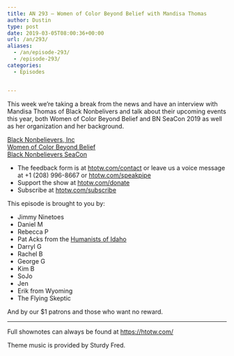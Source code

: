 ```yaml
---
title: AN 293 – Women of Color Beyond Belief with Mandisa Thomas
author: Dustin
type: post
date: 2019-03-05T08:00:36+00:00
url: /an/293/
aliases:
  - /an/episode-293/
  - /episode-293/
categories:
  - Episodes


---
```

<div id="buzzsprout-player-10552816"></div><script src="https://www.buzzsprout.com/1983601/10552816-episode-293-women-of-color-beyond-belief-with-mandisa-thomas.js?container_id=buzzsprout-player-10552816&player=small" type="text/javascript" charset="utf-8"></script>

This week we&#8217;re taking a break from the news and have an interview with Mandisa Thomas of Black Nonbelivers and talk about their upcoming events this year, both Women of Color Beyond Belief and BN SeaCon 2019 as well as her organization and her background.

<a href="https://blacknonbelievers.wordpress.com/" target="_blank" rel="noopener noreferrer">Black Nonbelievers, Inc</a>  
<a href="http://wocbeyondbelief.com/" target="_blank" rel="noopener noreferrer">Women of Color Beyond Belief</a>  
[Black Nonbelievers SeaCon][1]

<!--more-->

 * The feedback form is at [htotw.com/contact](https://htotw.com/contact) or leave us a voice message at +1 (208) 996-8667 or <a href="https://htotw.com/speakpipe" target="_blank" rel="noopener noreferrer">htotw.com/speakpipe</a>
 * Support the show at <a href="https://htotw.com/donate" target="_blank" rel="noopener noreferrer">htotw.com/donate</a>
 * Subscribe at <a href="https://htotw.com/subscribe" target="_blank" rel="noopener noreferrer">htotw.com/subscribe</a>

This episode is brought to you by:

  * Jimmy Ninetoes
  * Daniel M
  * Rebecca P
  * Pat Acks from the <a href="https://www.humanistsofidaho.org" target="_blank" rel="noopener noreferrer">Humanists of Idaho</a>
  * Darryl G
  * Rachel B
  * George G
  * Kim B
  * SoJo
  * Jen
  * Erik from Wyoming
  * The Flying Skeptic

And by our $1 patrons and those who want no reward.

<hr class="wp-block-separator" />

Full shownotes can always be found at <https://htotw.com/>  

Theme music is provided by Sturdy Fred.

 [1]: https://bnseacon.com/